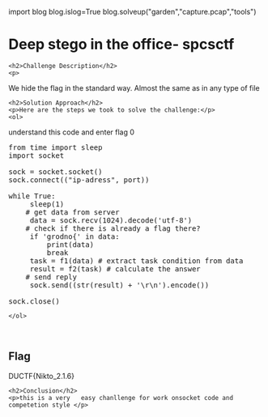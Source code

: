 import blog
blog.islog=True
blog.solveup("garden","capture.pcap","tools")
<!DOCTYPE html>
<html>

<body>
    <h1>Deep stego in the office- spcsctf</h1>

    <h2>Challenge Description</h2>
    <p> 
We hide the flag in the standard way. Almost the same as in any type of file


</p>
 
    <h2>Solution Approach</h2>
    <p>Here are the steps we took to solve the challenge:</p>
    <ol>
understand this code and enter flag 0
<pre>
from time import sleep
import socket

sock = socket.socket()
sock.connect(("ip-adress", port))

while True:
     sleep(1)
    # get data from server
     data = sock.recv(1024).decode('utf-8')
    # check if there is already a flag there?
     if 'grodno{' in data:
         print(data)
         break
     task = f1(data) # extract task condition from data
     result = f2(task) # calculate the answer
    # send reply
     sock.send((str(result) + '\r\n').encode())

sock.close()
</pre>        
       
    
    </ol>
<br>
    <h2>Flag</h2>
    <p class="flag">DUCTF{Nikto_2.1.6}
</p>

    <h2>Conclusion</h2>
    <p>this is a very   easy chanllenge for work onsocket code and competetion style </p>
</body>
</html>


